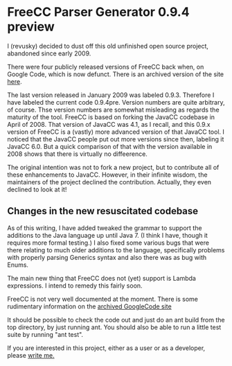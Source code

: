 # FreeCC Parser Generator 0.9.4 preview 

I (revusky) decided to dust off this old unfinished open source project, abandoned since early 2009. 

There were four publicly released versions of FreeCC back when, on Google Code, which is now defunct. There is an archived version of the site [here](https://code.google.com/archive/p/freecc/).

The last version released in January 2009 was labeled 0.9.3. Therefore I have labeled the current code 0.9.4pre. Version numbers are quite arbitrary, of course. Thse version numbers are somewhat misleading as regards the maturity of the tool. FreeCC is based on forking the JavaCC codebase in April of 2008. That version of JavaCC was 4.1, as I recall, and this 0.9.x version of FreeCC is a (vastly) more advanced version of that JavaCC tool. I noticed that the JavaCC people put out more versions since then, labeling it JavaCC 6.0. But a quick comparison of that with the version available in 2008 shows that there is virtually no diffeerence.

The original intention was not to fork a new project, but to contribute all of these enhancements to JavaCC. However, in their infinite wisdom, the maintainers of the project declined the contribution. Actually, they even declined to look at it!

## Changes in the new resuscitated codebase

As of this writing, I have added tweaked the grammar to support the additions to the Java language up until Java 7. (I think I have, though it requires more formal testing.) I also fixed some various bugs that were there relating to much older additions to the language, specifically problems with properly parsing Generics syntax and also there was as bug with Enums.

The main new thing that FreeCC does not (yet) support is Lambda expressions. I intend to remedy this fairly soon.

FreeCC is not very well documented at the moment. There is some rudimentary information on the [archived GoogleCode site](https://code.google.com/archive/p/freecc/wikis)

It should be possible to check the code out and just do an ant build from the top directory, by just running ant. You should also be able to run a little test suite by running "ant test".

If you are interested in this project, either as a user or as a developer, 
please <a href="mailto:revuskyNOSPAM@gmail.com">write me.</a>
